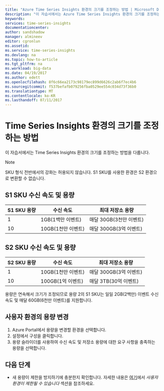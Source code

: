 ```yaml
---
title: "Azure Time Series Insights 환경의 크기를 조정하는 방법 | Microsoft Docs"
description: "이 자습서에서는 Azure Time Series Insights 환경의 크기를 조정하는 방법을 다룹니다."
keywords: 
services: time-series-insights
documentationcenter: 
author: sandshadow
manager: almineev
editor: cgronlun
ms.assetid: 
ms.service: time-series-insights
ms.devlang: na
ms.topic: how-to-article
ms.tgt_pltfrm: na
ms.workload: big-data
ms.date: 04/19/2017
ms.author: edett
ms.openlocfilehash: 8f6c66ea2173c98179ec899d6626c2ab6f7ec4b6
ms.sourcegitcommit: f537befafb079256fba0529ee554c034d73f36b0
ms.translationtype: MT
ms.contentlocale: ko-KR
ms.lasthandoff: 07/11/2017
---
```

# <a name="how-to-scale-your-time-series-insights-environment"></a>Time Series Insights 환경의 크기를 조정하는 방법

이 자습서에서는 Time Series Insights 환경의 크기를 조정하는 방법을 다룹니다.

> [!NOTE]
> SKU 형식 전반에서의 강화는 허용되지 않습니다. S1 SKU를 사용한 환경은 S2 환경으로 변환할 수 없습니다.

## <a name="s1-sku-ingress-rates-and-capacities"></a>S1 SKU 수신 속도 및 용량

| S1 SKU 용량 | 수신 속도 | 최대 저장소 용량
| --- | --- | --- |
| 1 | 1GB(1백만 이벤트) | 매달 30GB(3천만 이벤트) |
| 10 | 10GB(1천만 이벤트) | 매달 300GB(3억 이벤트) |

## <a name="s2-sku-ingress-rates-and-capacities"></a>S2 SKU 수신 속도 및 용량

| S2 SKU 용량 | 수신 속도 | 최대 저장소 용량
| --- | --- | --- |
| 1 | 10GB(1천만 이벤트) | 매달 300GB(3억 이벤트) |
| 10 | 100GB(1억 이벤트) | 매달 3TB(30억 이벤트) |

용량은 연속해서 크기가 조정되므로 용량 2의 S1 SKU는 일일 2GB(2백만) 이벤트 수신 속도 및 매달 60GB(6천만 이벤트)를 지원합니다.

## <a name="changing-the-capacity-of-your-environment"></a>사용자 환경의 용량 변경

1. Azure Portal에서 용량을 변경할 환경을 선택합니다.
1. 설정에서 구성을 클릭합니다.
1. 용량 슬라이더를 사용하여 수신 속도 및 저장소 용량에 대한 요구 사항을 충족하는 용량을 선택합니다.

## <a name="next-steps"></a>다음 단계

* 새 용량이 제한을 방지하기에 충분한지 확인합니다. 자세한 내용은 [여기](time-series-insights-diagnose-and-solve-problems.md)에서 *사용자 환경이 제한될 수 있습니다* 섹션을 참조하세요.